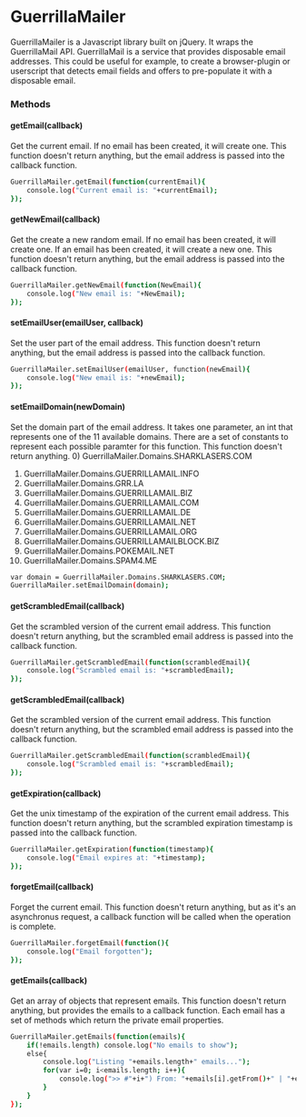 # GuerrillaMailer

GuerrillaMailer is a Javascript library built on jQuery. It wraps the GuerrillaMail API. GuerrillaMail is a service that provides disposable email addresses. This could be useful for example, to create a browser-plugin or userscript that detects email fields and offers to pre-populate it with a disposable email.

### Methods

#### getEmail(callback)
Get the current email. If no email has been created, it will create one. This function doesn't return anything, but the email address is passed into the callback function.
```sh
GuerrillaMailer.getEmail(function(currentEmail){
	console.log("Current email is: "+currentEmail);
});
```

#### getNewEmail(callback)
Get the create a new random email. If no email has been created, it will create one. If an email has been created, it will create a new one. This function doesn't return anything, but the email address is passed into the callback function.
```sh
GuerrillaMailer.getNewEmail(function(NewEmail){
	console.log("New email is: "+NewEmail);
});
```

#### setEmailUser(emailUser, callback)
Set the user part of the email address. This function doesn't return anything, but the email address is passed into the callback function.
```sh
GuerrillaMailer.setEmailUser(emailUser, function(newEmail){
	console.log("New email is: "+newEmail);
});
```

#### setEmailDomain(newDomain)
Set the domain part of the email address. It takes one parameter, an int that represents one of the 11 available domains. There are a set of constants to represent each possible paramter for this function. This function doesn't return anything.
 0) GuerrillaMailer.Domains.SHARKLASERS.COM
 1) GuerrillaMailer.Domains.GUERRILLAMAIL.INFO
 2) GuerrillaMailer.Domains.GRR.LA
 3) GuerrillaMailer.Domains.GUERRILLAMAIL.BIZ
 4) GuerrillaMailer.Domains.GUERRILLAMAIL.COM
 5) GuerrillaMailer.Domains.GUERRILLAMAIL.DE
 6) GuerrillaMailer.Domains.GUERRILLAMAIL.NET
 7) GuerrillaMailer.Domains.GUERRILLAMAIL.ORG
 8) GuerrillaMailer.Domains.GUERRILLAMAILBLOCK.BIZ
 9) GuerrillaMailer.Domains.POKEMAIL.NET
 10) GuerrillaMailer.Domains.SPAM4.ME
```sh
var domain = GuerrillaMailer.Domains.SHARKLASERS.COM;
GuerrillaMailer.setEmailDomain(domain);
```

#### getScrambledEmail(callback)
Get the scrambled version of the current email address. This function doesn't return anything, but the scrambled email address is passed into the callback function.
```sh
GuerrillaMailer.getScrambledEmail(function(scrambledEmail){
	console.log("Scrambled email is: "+scrambledEmail);
});
```

#### getScrambledEmail(callback)
Get the scrambled version of the current email address. This function doesn't return anything, but the scrambled email address is passed into the callback function.
```sh
GuerrillaMailer.getScrambledEmail(function(scrambledEmail){
	console.log("Scrambled email is: "+scrambledEmail);
});
```

#### getExpiration(callback)
Get the unix timestamp of the expiration of the current email address. This function doesn't return anything, but the scrambled expiration timestamp is passed into the callback function.
```sh
GuerrillaMailer.getExpiration(function(timestamp){
	console.log("Email expires at: "+timestamp);
});
```

#### forgetEmail(callback)
Forget the current email. This function doesn't return anything, but as it's an asynchronus request, a callback function will be called when the operation is complete.
```sh
GuerrillaMailer.forgetEmail(function(){
	console.log("Email forgotten");
});
```

#### getEmails(callback)
Get an array of objects that represent emails. This function doesn't return anything, but provides the emails to a callback function. Each email has a set of methods which return the private email properties.
```sh
GuerrillaMailer.getEmails(function(emails){
	if(!emails.length) console.log("No emails to show");
	else{
		console.log("Listing "+emails.length+" emails...");
		for(var i=0; i<emails.length; i++){
			console.log(">> #"+i+") From: "+emails[i].getFrom()+" | "+emails[i].getSubject());
		}
	}
});
```

